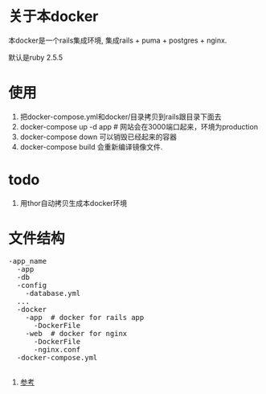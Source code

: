 # 关于本docker
本docker是一个rails集成环境, 集成rails + puma + postgres + nginx. 

默认是ruby 2.5.5


# 使用

1. 把docker-compose.yml和docker/目录拷贝到rails跟目录下面去
1. docker-compose up -d app # 网站会在3000端口起来，环境为production
1. docker-compose down 可以销毁已经起来的容器
1. docker-compose build 会重新编译镜像文件.


# todo
1. 用thor自动拷贝生成本docker环境

# 
# 文件结构

<pre>
-app_name
  -app
  -db
  -config
    -database.yml
  ...
  -docker
    -app  # docker for rails app
      -DockerFile
    -web  # docker for nginx
      -DockerFile
      -nginx.conf
  -docker-compose.yml
 </pre>


1. [参考](https://itnext.io/docker-rails-puma-nginx-postgres-999cd8866b18)
